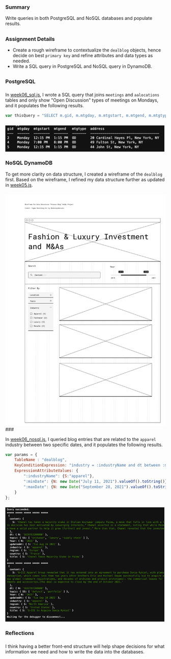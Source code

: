 ### Summary
Write queries in both PostgreSQL and NoSQL databases and populate results. 
##
### Assignment Details
- Create a rough wireframe to contextualize the `dealblog` objects, hence decide on best `primary key` and refine attributes and data types as needed. 
- Write a SQL query in PostgreSQL and NoSQL query in DynamoDB.


##
### PostgreSQL
###
In [week06_sql.js](https://github.com/meanmodemoda/msdv-data-structures/blob/master/week06/week06_sql.js), I wrote a SQL query that joins `meetings` and `aalocations` tables and only show "Open Discussion" types of meetings on Mondays, and it populates the following results.

```javascript
var thisQuery = "SELECT m.gid, m.mtgday, m.mtgstart, m.mtgend, m.mtgtype, l.address FROM aalocations l JOIN meetings m ON l.gid = m.gid WHERE m.mtgday = 'Monday' and m.mtgtype = 'OD';";
```
###
<img src="./PostgreSQL_output.png" width="500" alt="PostgreSQL output">

### NoSQL DynamoDB 

To get more clarity on data structure, I created a wireframe of the `dealblog` first. Based on the wireframe, I refined my data structure further as updated in [week05.js](https://github.com/meanmodemoda/msdv-data-structures/blob/master/week05_02/week05.js).

###
<img src="./NoSQL_wireframe.png" width="800" alt="NoSQL wireframe">
###

In [week06_nosql.js](https://github.com/meanmodemoda/msdv-data-structures/blob/master/week06/week06_nosql.js), I queried blog entries that are related to the `apparel` industry between two specific dates, and it populates the following results.


```javascript
var params = {
    TableName : "dealblog",
    KeyConditionExpression: "industry = :industryName and dt between :minDate and :maxDate",
    ExpressionAttributeValues: {
        ":industryName": {S:"apparel"},
        ":minDate": {N: new Date("July 11, 2021").valueOf().toString()},
        ":maxDate": {N: new Date("September 28, 2021").valueOf().toString()}
    }
};
```
###
<img src="./NoSQL_output.png" width="500" alt="NoSQL output">

### Reflections
###
I think having a better front-end structure will help shape decisions for what information we need and how to write the data into the databases.
